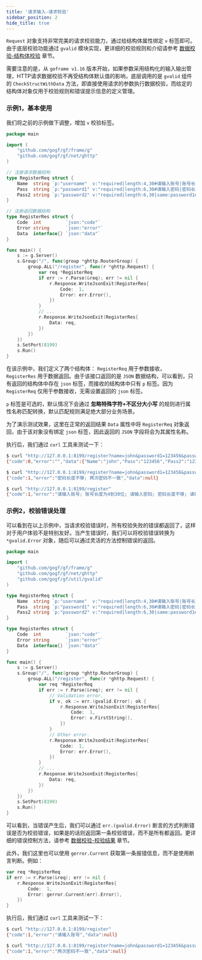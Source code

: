 ```yaml
---
title: '请求输入-请求校验'
sidebar_position: 2
hide_title: true
---
```


`Request` 对象支持非常完美的请求校验能力，通过给结构体属性绑定 `v` 标签即可。由于底层校验功能通过 `gvalid` 模块实现，更详细的校验规则和介绍请参考 [数据校验-结构体校验](output/goframe-v1.16-md/核心组件-重点/数据校验/数据校验-结构体校验) 章节。

需要注意的是，从 `goframe v1.16` 版本开始，如果参数采用结构化的输入输出管理，HTTP请求数据校验不再受结构体默认值的影响，底层调用的是 `gvalid` 组件的 `CheckStructWithData` 方法，即直接使用请求的参数执行数据校验，而给定的结构体对象仅用于校验规则和错误提示信息的定义管理。

### 示例1，基本使用

我们将之前的示例做下调整，增加 `v` 校验标签。

```go
package main

import (
    "github.com/gogf/gf/frame/g"
    "github.com/gogf/gf/net/ghttp"
)

// 注册请求数据结构
type RegisterReq struct {
    Name  string `p:"username"  v:"required|length:4,30#请输入账号|账号长度为:min到:max位"`
    Pass  string `p:"password1" v:"required|length:6,30#请输入密码|密码长度不够"`
    Pass2 string `p:"password2" v:"required|length:6,30|same:password1#请确认密码|密码长度不够|两次密码不一致"`
}

// 注册返回数据结构
type RegisterRes struct {
    Code  int         `json:"code"`
    Error string      `json:"error"`
    Data  interface{} `json:"data"`
}

func main() {
    s := g.Server()
    s.Group("/", func(group *ghttp.RouterGroup) {
        group.ALL("/register", func(r *ghttp.Request) {
            var req *RegisterReq
            if err := r.Parse(&req); err != nil {
                r.Response.WriteJsonExit(RegisterRes{
                    Code:  1,
                    Error: err.Error(),
                })
            }
            // ...
            r.Response.WriteJsonExit(RegisterRes{
                Data: req,
            })
        })
    })
    s.SetPort(8199)
    s.Run()
}
```

在该示例中，我们定义了两个结构体： `RegisterReq` 用于参数接收， `RegisterRes` 用于数据返回。由于该接口返回的是 `JSON` 数据结构，可以看到，只有返回的结构体中存在 `json` 标签，而接收的结构体中只有 `p` 标签。因为 `RegisterReq` 仅用于参数接收，无需设置返回的 `json` 标签。

`p` 标签是可选的，默认情况下会通过 **忽略特殊字符+不区分大小写** 的规则进行属性名称匹配转换，默认匹配规则满足绝大部分业务场景。

为了演示测试效果，这里在正常的返回结果 `Data` 属性中将 `RegisterReq` 对象返回，由于该对象没有绑定 `json` 标签，因此返回的 `JSON` 字段将会为其属性名称。

执行后，我们通过 `curl` 工具来测试一下：

```bash
$ curl "http://127.0.0.1:8199/register?name=john&password1=123456&password2=123456"
{"code":0,"error":"","data":{"Name":"john","Pass":"123456","Pass2":"123456"}}

$ curl "http://127.0.0.1:8199/register?name=john&password1=123456&password2=12345"
{"code":1,"error":"密码长度不够; 两次密码不一致","data":null}

$ curl "http://127.0.0.1:8199/register"
{"code":1,"error":"请输入账号; 账号长度为4到30位; 请输入密码; 密码长度不够; 请确认密码; 密码长度不够; 两次密码不一致","data":null}
```

### 示例2，校验错误处理

可以看到在以上示例中，当请求校验错误时，所有校验失败的错误都返回了，这样对于用户体验不是特别友好。当产生错误时，我们可以将校验错误转换为 `*gvalid.Error` 对象，随后可以通过灵活的方法控制错误的返回。

```go
package main

import (
    "github.com/gogf/gf/frame/g"
    "github.com/gogf/gf/net/ghttp"
    "github.com/gogf/gf/util/gvalid"
)

type RegisterReq struct {
    Name  string `p:"username"  v:"required|length:4,30#请输入账号|账号长度为:min到:max位"`
    Pass  string `p:"password1" v:"required|length:6,30#请输入密码|密码长度不够"`
    Pass2 string `p:"password2" v:"required|length:6,30|same:password1#请确认密码|密码长度不够|两次密码不一致"`
}

type RegisterRes struct {
    Code  int         `json:"code"`
    Error string      `json:"error"`
    Data  interface{} `json:"data"`
}

func main() {
    s := g.Server()
    s.Group("/", func(group *ghttp.RouterGroup) {
        group.ALL("/register", func(r *ghttp.Request) {
            var req *RegisterReq
            if err := r.Parse(&req); err != nil {
                // Validation error.
                if v, ok := err.(gvalid.Error); ok {
                    r.Response.WriteJsonExit(RegisterRes{
                        Code:  1,
                        Error: v.FirstString(),
                    })
                }
                // Other error.
                r.Response.WriteJsonExit(RegisterRes{
                    Code:  1,
                    Error: err.Error(),
                })
            }
            // ...
            r.Response.WriteJsonExit(RegisterRes{
                Data: req,
            })
        })
    })
    s.SetPort(8199)
    s.Run()
}
```

可以看到，当错误产生后，我们可以通过 `err.(gvalid.Error)` 断言的方式判断错误是否为校验错误，如果是的话则返回第一条校验错误，而不是所有都返回。更详细的错误控制方法，请参考 [数据校验-校验结果](output/goframe-v1.16-md/核心组件-重点/数据校验/数据校验-校验结果) 章节。

此外，我们这里也可以使用 `gerror.Current` 获取第一条报错信息，而不是使用断言判断。例如：

```go
var req *RegisterReq
if err := r.Parse(&req); err != nil {
    r.Response.WriteJsonExit(RegisterRes{
        Code:  1,
        Error: gerror.Current(err).Error(),
    })
}
```

执行后，我们通过 `curl` 工具来测试一下：

```bash
$ curl "http://127.0.0.1:8199/register"
{"code":1,"error":"请输入账号","data":null}

$ curl "http://127.0.0.1:8199/register?name=john&password1=123456&password2=12345"
{"code":1,"error":"两次密码不一致","data":null}

```